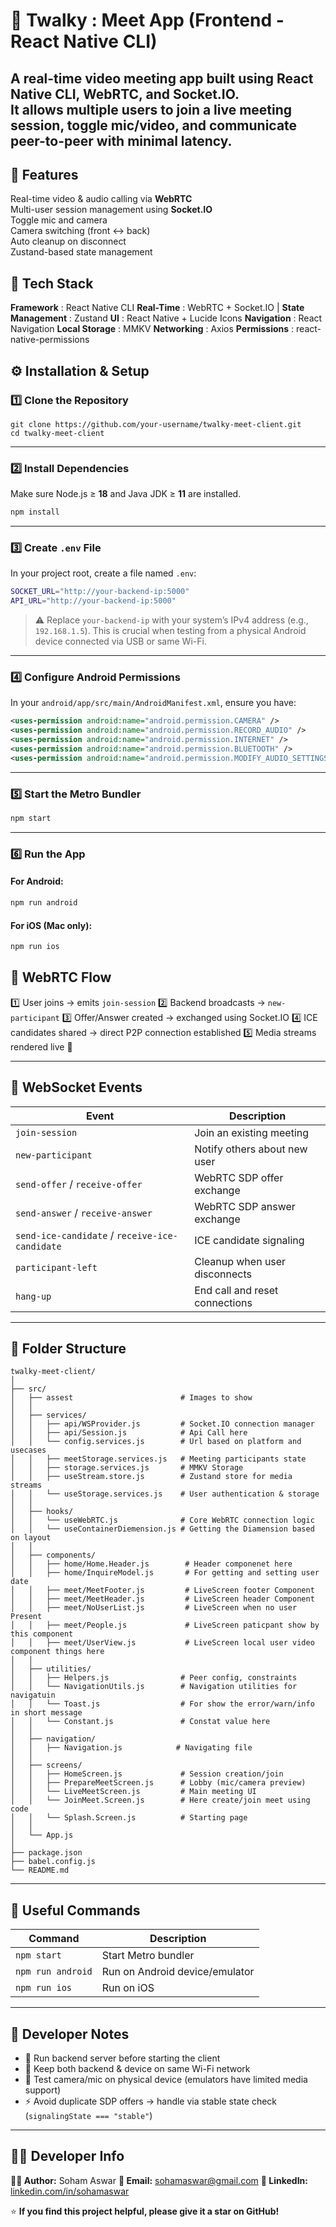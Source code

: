 # 🎥 Twalky : Meet App (Frontend - React Native CLI)

A **real-time video meeting app** built using **React Native CLI**, **WebRTC**, and **Socket.IO**.  
It allows multiple users to join a live meeting session, toggle mic/video, and communicate peer-to-peer with minimal latency.
---

## 🚀 Features

Real-time video & audio calling via **WebRTC**  
Multi-user session management using **Socket.IO**  
Toggle mic and camera  
Camera switching (front ↔ back)  
Auto cleanup on disconnect  
Zustand-based state management  

## 🧩 Tech Stack


 **Framework** : React Native CLI 
 **Real-Time** : WebRTC + Socket.IO |
 **State Management** : Zustand 
 **UI** : React Native + Lucide Icons 
 **Navigation** : React Navigation 
 **Local Storage** : MMKV 
 **Networking** : Axios 
 **Permissions** : react-native-permissions 

## ⚙️ Installation & Setup

### 1️⃣ Clone the Repository
```
git clone https://github.com/your-username/twalky-meet-client.git
cd twalky-meet-client
````

---

### 2️⃣ Install Dependencies

Make sure Node.js ≥ **18** and Java JDK ≥ **11** are installed.

```bash
npm install
```

---

### 3️⃣ Create `.env` File

In your project root, create a file named `.env`:

```bash
SOCKET_URL="http://your-backend-ip:5000"
API_URL="http://your-backend-ip:5000"
```

> ⚠️ Replace `your-backend-ip` with your system’s IPv4 address (e.g., `192.168.1.5`).
> This is crucial when testing from a physical Android device connected via USB or same Wi-Fi.

---

### 4️⃣ Configure Android Permissions

In your `android/app/src/main/AndroidManifest.xml`, ensure you have:

```xml
<uses-permission android:name="android.permission.CAMERA" />
<uses-permission android:name="android.permission.RECORD_AUDIO" />
<uses-permission android:name="android.permission.INTERNET" />
<uses-permission android:name="android.permission.BLUETOOTH" />
<uses-permission android:name="android.permission.MODIFY_AUDIO_SETTINGS" />
```

---

### 5️⃣ Start the Metro Bundler

```bash
npm start
```

---

### 6️⃣ Run the App

#### For Android:

```bash
npm run android
```

#### For iOS (Mac only):

```bash
npm run ios
```


## 🧠 WebRTC Flow

1️⃣ User joins → emits `join-session`
2️⃣ Backend broadcasts → `new-participant`
3️⃣ Offer/Answer created → exchanged using Socket.IO
4️⃣ ICE candidates shared → direct P2P connection established
5️⃣ Media streams rendered live 🎥

---

## 🔌 WebSocket Events

| Event                                          | Description                    |
| ---------------------------------------------- | ------------------------------ |
| `join-session`                                 | Join an existing meeting       |
| `new-participant`                              | Notify others about new user   |
| `send-offer` / `receive-offer`                 | WebRTC SDP offer exchange      |
| `send-answer` / `receive-answer`               | WebRTC SDP answer exchange     |
| `send-ice-candidate` / `receive-ice-candidate` | ICE candidate signaling        |
| `participant-left`                             | Cleanup when user disconnects  |
| `hang-up`                                      | End call and reset connections |

---

## 🧱 Folder Structure

```
twalky-meet-client/
│
├── src/
│   ├── assest                        # Images to show 
│   │
│   ├── services/
│   │   ├── api/WSProvider.js         # Socket.IO connection manager
│   │   ├── api/Session.js            # Api Call here 
│   │   └── config.services.js        # Url based on platform and usecases
│   │   ├── meetStorage.services.js   # Meeting participants state
│   │   ├── storage.services.js       # MMKV Storage
│   │   ├── useStream.store.js        # Zustand store for media streams
│   │   └── useStorage.services.js    # User authentication & storage
│   │
│   ├── hooks/
│   │   └── useWebRTC.js              # Core WebRTC connection logic
│   │   └── useContainerDiemension.js # Getting the Diamension based on layout
│   │
│   ├── components/
│   │   ├── home/Home.Header.js        # Header componenet here
│   │   ├── home/InquireModel.js       # For getting and setting user date
│   │   ├── meet/MeetFooter.js         # LiveScreen footer Component
│   │   ├── meet/MeetHeader.js         # LiveScreen header Component
│   │   ├── meet/NoUserList.js         # LiveScreen when no user Present
│   │   ├── meet/People.js             # LiveScreen paticpant show by this component
│   │   ├── meet/UserView.js           # LiveScreen local user video component things here
│   │
│   ├── utilities/
│   │   ├── Helpers.js                # Peer config, constraints
│   │   └── NavigationUtils.js        # Navigation utilities for navigatuin
│   │   └── Toast.js                  # For show the error/warn/info in short message
│   │   └── Constant.js               # Constat value here
│   │
│   ├── navigation/
│   │   ├── Navigation.js            # Navigating file
│   │
│   ├── screens/
│   │   ├── HomeScreen.js             # Session creation/join
│   │   ├── PrepareMeetScreen.js      # Lobby (mic/camera preview)
│   │   └── LiveMeetScreen.js         # Main meeting UI
│   │   └── JoinMeet.Screen.js        # Here create/join meet using code 
│   │   └── Splash.Screen.js          # Starting page
│   │
│   └── App.js
│
├── package.json
├── babel.config.js
└── README.md
```
---

## 🧰 Useful Commands

| Command           | Description                    |
| ----------------- | ------------------------------ |
| `npm start`       | Start Metro bundler            |
| `npm run android` | Run on Android device/emulator |
| `npm run ios`     | Run on iOS                     |

---

## 🧠 Developer Notes

* 🧩 Run backend server before starting the client
* 📶 Keep both backend & device on same Wi-Fi network
* 🎥 Test camera/mic on physical device (emulators have limited media support)
* ⚡ Avoid duplicate SDP offers → handle via stable state check (`signalingState === "stable"`)
---

## 👩‍💻 Developer Info

**👩‍💻 Author:** Soham Aswar
**📧 Email:** [sohamaswar@gmail.com](mailto:sohamaswar@gmail.com)
**🔗 LinkedIn:** [linkedin.com/in/sohamaswar](https://www.google.com/url?sa=t&rct=j&q=&esrc=s&source=web&cd=&cad=rja&uact=8&ved=2ahUKEwiu_OOsjcyQAxX0YfUHHVMJO7AQFnoECBsQAQ&url=https%3A%2F%2Fin.linkedin.com%2Fin%2Fsoham-aswar-18376b22a%3Ftrk%3Dpublic_profile_browsemap&usg=AOvVaw0ivsKXXKueS298YG0EHdQv&opi=89978449)


⭐ **If you find this project helpful, please give it a star on GitHub!**

